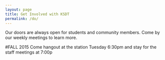 ```yaml
---
layout: page
title: Get Involved with KSDT
permalink: /do/
---
```


Our doors are always open for students and community members. Come by our weekly meetings to learn more.

#FALL 2015
Come hangout at the station Tuesday 6:30pm and stay for the staff meetings at 7:00p
